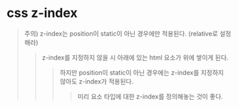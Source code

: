 # css z-index

> 주의) z-index는 position이 static이 아닌 경우에만 적용된다. (relative로 설정해라)
>
> > z-index를 지정하지 않을 시 아래에 있는 html 요소가 위에 쌓이게 된다.
> >
> > > 하지만 position이 static이 아닌 경우에는 z-index를 지정하지 않아도 z-index가 적용된다.
> > >
> > > > 미리 요소 타입에 대한 z-index를 정의해놓는 것이 좋다.
